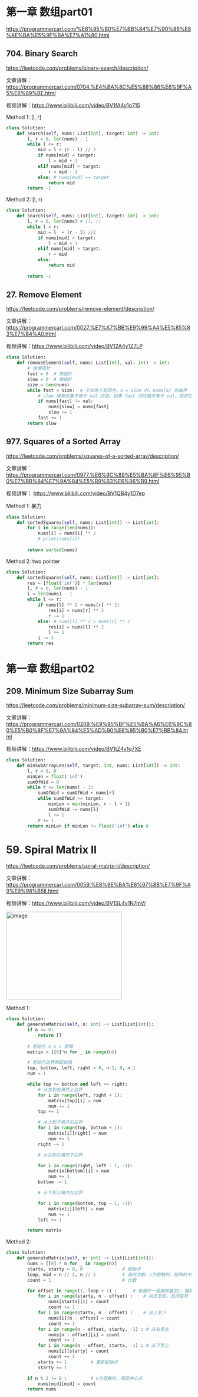 # 第一章  数组part01 
https://programmercarl.com/%E6%95%B0%E7%BB%84%E7%90%86%E8%AE%BA%E5%9F%BA%E7%A1%80.html

## 704. Binary Search
https://leetcode.com/problems/binary-search/description/

文章讲解：https://programmercarl.com/0704.%E4%BA%8C%E5%88%86%E6%9F%A5%E6%89%BE.html

视频讲解：https://www.bilibili.com/video/BV1fA4y1o715

Method 1: [l, r]
```python
class Solution:
    def search(self, nums: List[int], target: int) -> int:
        l, r = 0, len(nums) - 1
        while l <= r:
            mid = l + (r - l) // 2
            if nums[mid] < target:
                l = mid + 1
            elif nums[mid] > target:
                r = mid - 1
            else: # nums[mid] == target
                return mid
        return -1
```

Method 2: [l, r)
```python
class Solution:
    def search(self, nums: List[int], target: int) -> int:
        l, r = 0, len(nums) # [l, r)
        while l < r:
            mid = l  + (r - l) //2
            if nums[mid] < target:
                l = mid + 1
            elif nums[mid] > target:
                r = mid
            else:
                return mid
        
        return -1
```

## 27. Remove Element
https://leetcode.com/problems/remove-element/description/

文章讲解：https://programmercarl.com/0027.%E7%A7%BB%E9%99%A4%E5%85%83%E7%B4%A0.html

视频讲解：https://www.bilibili.com/video/BV12A4y1Z7LP

```python
class Solution:
    def removeElement(self, nums: List[int], val: int) -> int:
        # 快慢指针
        fast = 0  # 快指针
        slow = 0  # 慢指针
        size = len(nums)
        while fast < size:  # 不加等于是因为，a = size 时，nums[a] 会越界
            # slow 用来收集不等于 val 的值，如果 fast 对应值不等于 val，则把它与 slow 替换
            if nums[fast] != val:
                nums[slow] = nums[fast]
                slow += 1
            fast += 1
        return slow
```

## 977. Squares of a Sorted Array
https://leetcode.com/problems/squares-of-a-sorted-array/description/

文章讲解：https://programmercarl.com/0977.%E6%9C%89%E5%BA%8F%E6%95%B0%E7%BB%84%E7%9A%84%E5%B9%B3%E6%96%B9.html

视频讲解： https://www.bilibili.com/video/BV1QB4y1D7ep 


Method 1: 暴力
```python
class Solution:
    def sortedSquares(self, nums: List[int]) -> List[int]:
        for i in range(len(nums)):
            nums[i] = nums[i] ** 2
            # print(nums[i])
        
        return sorted(nums)
```
Method 2: two pointer
```python
class Solution:
    def sortedSquares(self, nums: List[int]) -> List[int]:
        res = [float('inf')] * len(nums)
        l, r = 0, len(nums) - 1
        i = len(nums) - 1
        while l <= r:
            if nums[l] ** 2 < nums[r] ** 2:
                res[i] = nums[r] ** 2
                r -= 1
            else: # nums[l] ** 2 > nums[r] ** 2
                res[i] = nums[l] ** 2
                l += 1
            i -= 1
        return res
```

# 第一章  数组part02
## 209. Minimum Size Subarray Sum
https://leetcode.com/problems/minimum-size-subarray-sum/description/ 

文章讲解：https://programmercarl.com/0209.%E9%95%BF%E5%BA%A6%E6%9C%80%E5%B0%8F%E7%9A%84%E5%AD%90%E6%95%B0%E7%BB%84.html 

视频讲解：https://www.bilibili.com/video/BV1tZ4y1q7XE
```python
class Solution:
    def minSubArrayLen(self, target: int, nums: List[int]) -> int:
        l, r = 0, 0
        minLen = float('inf')
        sumOfWid = 0
        while r <= len(nums) - 1:
            sumOfWid = sumOfWid + nums[r]
            while sumOfWid >= target:
                minLen = min(minLen, r - l + 1)
                sumOfWid -= nums[l]
                l += 1
            r += 1
        return minLen if minLen != float('inf') else 0
```

# 59. Spiral Matrix II
https://leetcode.com/problems/spiral-matrix-ii/description/

文章讲解：https://programmercarl.com/0059.%E8%9E%BA%E6%97%8B%E7%9F%A9%E9%98%B5II.html

视频讲解：https://www.bilibili.com/video/BV1SL4y1N7mV/

<img width="314" height="238" alt="image" src="https://github.com/user-attachments/assets/be6d1f08-3136-474a-a75f-609ceaa92c0c" />

Method 1:
```python
class Solution:
    def generateMatrix(self, n: int) -> List[List[int]]:
        if n <= 0:
            return []
        
        # 初始化 n x n 矩阵
        matrix = [[0]*n for _ in range(n)]

        # 初始化边界和起始值
        top, bottom, left, right = 0, n-1, 0, n-1
        num = 1

        while top <= bottom and left <= right:
            # 从左到右填充上边界
            for i in range(left, right + 1):
                matrix[top][i] = num
                num += 1
            top += 1

            # 从上到下填充右边界
            for i in range(top, bottom + 1):
                matrix[i][right] = num
                num += 1
            right -= 1

            # 从右到左填充下边界

            for i in range(right, left - 1, -1):
                matrix[bottom][i] = num
                num += 1
            bottom -= 1

            # 从下到上填充左边界

            for i in range(bottom, top - 1, -1):
                matrix[i][left] = num
                num += 1
            left += 1

        return matrix
```

Method 2:
```python
class Solution:
    def generateMatrix(self, n: int) -> List[List[int]]:
        nums = [[0] * n for _ in range(n)]
        startx, starty = 0, 0               # 起始点
        loop, mid = n // 2, n // 2          # 迭代次数、n为奇数时，矩阵的中心点
        count = 1                           # 计数

        for offset in range(1, loop + 1) :      # 每循环一层偏移量加1，偏移量从1开始
            for i in range(starty, n - offset) :    # 从左至右，左闭右开
                nums[startx][i] = count
                count += 1
            for i in range(startx, n - offset) :    # 从上至下
                nums[i][n - offset] = count
                count += 1
            for i in range(n - offset, starty, -1) : # 从右至左
                nums[n - offset][i] = count
                count += 1
            for i in range(n - offset, startx, -1) : # 从下至上
                nums[i][starty] = count
                count += 1                
            startx += 1         # 更新起始点
            starty += 1

        if n % 2 != 0 :			# n为奇数时，填充中心点
            nums[mid][mid] = count 
        return nums
```
